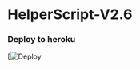 # HelperScript-V2.6

### Deploy to heroku

[![Deploy](https://heroku.com/deploy?template=https://github.com/OsharaShaveen/Userge)

